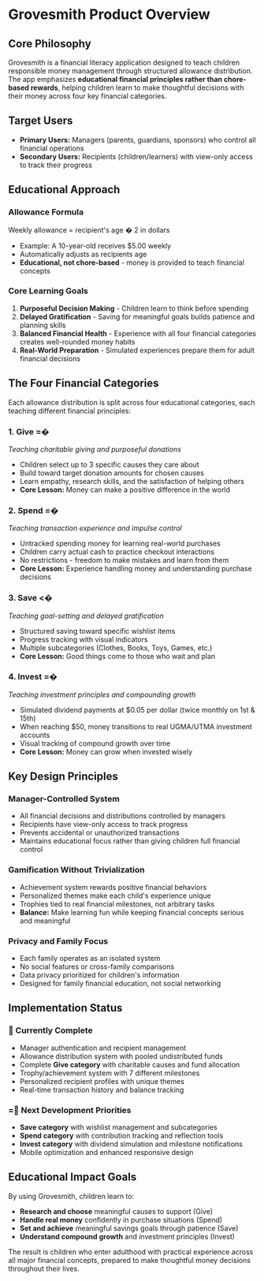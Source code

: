 # Grovesmith Product Overview

## Core Philosophy

Grovesmith is a financial literacy application designed to teach children responsible money management through structured allowance distribution. The app emphasizes **educational financial principles rather than chore-based rewards**, helping children learn to make thoughtful decisions with their money across four key financial categories.

## Target Users

- **Primary Users:** Managers (parents, guardians, sponsors) who control all financial operations
- **Secondary Users:** Recipients (children/learners) with view-only access to track their progress

## Educational Approach

### Allowance Formula

Weekly allowance = recipient's age � 2 in dollars

- Example: A 10-year-old receives $5.00 weekly
- Automatically adjusts as recipients age
- **Educational, not chore-based** - money is provided to teach financial concepts

### Core Learning Goals

1. **Purposeful Decision Making** - Children learn to think before spending
2. **Delayed Gratification** - Saving for meaningful goals builds patience and planning skills
3. **Balanced Financial Health** - Experience with all four financial categories creates well-rounded money habits
4. **Real-World Preparation** - Simulated experiences prepare them for adult financial decisions

## The Four Financial Categories

Each allowance distribution is split across four educational categories, each teaching different financial principles:

### 1. **Give** =�

_Teaching charitable giving and purposeful donations_

- Children select up to 3 specific causes they care about
- Build toward target donation amounts for chosen causes
- Learn empathy, research skills, and the satisfaction of helping others
- **Core Lesson:** Money can make a positive difference in the world

### 2. **Spend** =�

_Teaching transaction experience and impulse control_

- Untracked spending money for learning real-world purchases
- Children carry actual cash to practice checkout interactions
- No restrictions - freedom to make mistakes and learn from them
- **Core Lesson:** Experience handling money and understanding purchase decisions

### 3. **Save** <�

_Teaching goal-setting and delayed gratification_

- Structured saving toward specific wishlist items
- Progress tracking with visual indicators
- Multiple subcategories (Clothes, Books, Toys, Games, etc.)
- **Core Lesson:** Good things come to those who wait and plan

### 4. **Invest** =�

_Teaching investment principles and compounding growth_

- Simulated dividend payments at $0.05 per dollar (twice monthly on 1st & 15th)
- When reaching $50, money transitions to real UGMA/UTMA investment accounts
- Visual tracking of compound growth over time
- **Core Lesson:** Money can grow when invested wisely

## Key Design Principles

### Manager-Controlled System

- All financial decisions and distributions controlled by managers
- Recipients have view-only access to track progress
- Prevents accidental or unauthorized transactions
- Maintains educational focus rather than giving children full financial control

### Gamification Without Trivialization

- Achievement system rewards positive financial behaviors
- Personalized themes make each child's experience unique
- Trophies tied to real financial milestones, not arbitrary tasks
- **Balance:** Make learning fun while keeping financial concepts serious and meaningful

### Privacy and Family Focus

- Each family operates as an isolated system
- No social features or cross-family comparisons
- Data privacy prioritized for children's information
- Designed for family financial education, not social networking

## Implementation Status

###  Currently Complete

- Manager authentication and recipient management
- Allowance distribution system with pooled undistributed funds
- Complete **Give category** with charitable causes and fund allocation
- Trophy/achievement system with 7 different milestones
- Personalized recipient profiles with unique themes
- Real-time transaction history and balance tracking

### = Next Development Priorities

- **Save category** with wishlist management and subcategories
- **Spend category** with contribution tracking and reflection tools
- **Invest category** with dividend simulation and milestone notifications
- Mobile optimization and enhanced responsive design

## Educational Impact Goals

By using Grovesmith, children learn to:

- **Research and choose** meaningful causes to support (Give)
- **Handle real money** confidently in purchase situations (Spend)
- **Set and achieve** meaningful savings goals through patience (Save)
- **Understand compound growth** and investment principles (Invest)

The result is children who enter adulthood with practical experience across all major financial concepts, prepared to make thoughtful money decisions throughout their lives.
